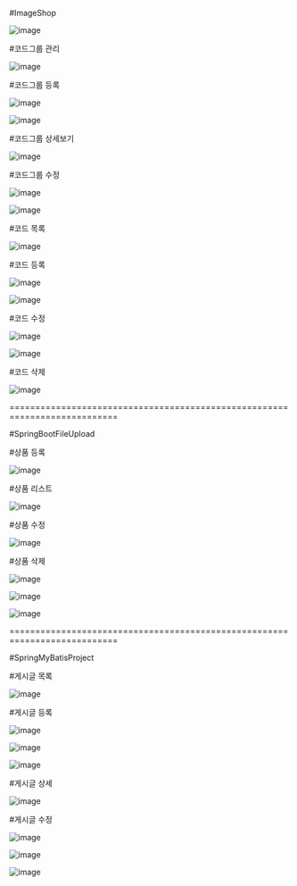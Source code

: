 #ImageShop

![image](https://github.com/jinhanP/SpringBootProject/assets/145731370/193dda42-179d-4468-b4ce-aa32e55260c2)


#코드그룹 관리

![image](https://github.com/jinhanP/SpringBootProject/assets/145731370/ef5a733e-9d85-4585-ab2c-984918a31bbf)

#코드그룹 등록

![image](https://github.com/jinhanP/SpringBootProject/assets/145731370/b5488915-1b19-45e2-8ec8-43f78cbce3e3)

![image](https://github.com/jinhanP/SpringBootProject/assets/145731370/9bddbaca-ac06-4568-b0fb-62988f66eadb)

#코드그룹 상세보기

![image](https://github.com/jinhanP/SpringBootProject/assets/145731370/bdc3f9fe-9f57-4edd-b92e-db0d33433e97)

#코드그룹 수정

![image](https://github.com/jinhanP/SpringBootProject/assets/145731370/01de84d6-9327-4ee0-872e-b7cfa849aea1)

![image](https://github.com/jinhanP/SpringBootProject/assets/145731370/5ae1e4e0-77ac-476d-a62b-c0c92ad43033)

#코드 목록

![image](https://github.com/jinhanP/SpringBootProject/assets/145731370/fb474197-734e-48bd-9ee6-67cb77287681)

#코드 등록

![image](https://github.com/jinhanP/SpringBootProject/assets/145731370/bde7a47a-44dc-42c3-8af0-0f6fad1d4e63)

![image](https://github.com/jinhanP/SpringBootProject/assets/145731370/3da8442b-0209-4bbc-82ae-338e9083d054)

#코드 수정

![image](https://github.com/jinhanP/SpringBootProject/assets/145731370/450bf4d5-b293-4bb1-9693-e262591d5e8d)

![image](https://github.com/jinhanP/SpringBootProject/assets/145731370/a0ab7761-39ca-44b2-bca5-969f7e6839c6)

#코드 삭제

![image](https://github.com/jinhanP/SpringBootProject/assets/145731370/87d60000-7f3d-4190-831f-f3273e123974)

===========================================================================

#SpringBootFileUpload

#상품 등록

![image](https://github.com/jinhanP/SpringBootProject/assets/145731370/a736b496-05bb-408f-95b4-24ebca7ce0b5)

#상품 리스트

![image](https://github.com/jinhanP/SpringBootProject/assets/145731370/a416dd5a-32c9-43cc-a1b9-44c1a5e3e167)

#상품 수정

![image](https://github.com/jinhanP/SpringBootProject/assets/145731370/c35ffdb1-049d-480f-96c2-f284a5fc9619)

#상품 삭제

![image](https://github.com/jinhanP/SpringBootProject/assets/145731370/e6cf7045-d3c7-45cc-b0bf-980781716ba0)

![image](https://github.com/jinhanP/SpringBootProject/assets/145731370/4706f239-1503-4ac3-b044-d6fe1db7ff1d)

![image](https://github.com/jinhanP/SpringBootProject/assets/145731370/c2bd2301-5b1e-451b-8393-2747a267136a)

===========================================================================

#SpringMyBatisProject

#게시글 목록

![image](https://github.com/jinhanP/SpringBootProject/assets/145731370/b1d51313-b331-4735-903a-ca9dcd2edfc0)

#게시글 등록

![image](https://github.com/jinhanP/SpringBootProject/assets/145731370/14d577c3-068d-4e11-8c4d-b7571cd5a3fb)

![image](https://github.com/jinhanP/SpringBootProject/assets/145731370/c8a0601c-6b9c-4fcd-8676-b5ecca3550be)

![image](https://github.com/jinhanP/SpringBootProject/assets/145731370/a2ee4270-a178-4933-af76-b6f0cc546583)


#게시글 상세

![image](https://github.com/jinhanP/SpringBootProject/assets/145731370/807cfa09-d869-4f97-a49e-9f04602069b2)

#게시글 수정

![image](https://github.com/jinhanP/SpringBootProject/assets/145731370/dab5afb2-3889-4ca6-b8b0-facd23ffb906)

![image](https://github.com/jinhanP/SpringBootProject/assets/145731370/56511483-186d-4b25-ba17-2f2de991b116)

![image](https://github.com/jinhanP/SpringBootProject/assets/145731370/b5b0e568-c89c-4d3e-a610-d19e80a7917d)
